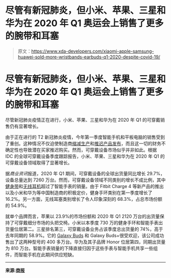 # 尽管有新冠肺炎，但小米、苹果、三星和华为在 2020 年 Q1 奥运会上销售了更多的腕带和耳塞

> 原文：<https://www.xda-developers.com/xiaomi-apple-samsung-huawei-sold-more-wristbands-earbuds-q1-2020-despite-covid-19/>

# 尽管有新冠肺炎，但小米、苹果、三星和华为在 2020 年 Q1 奥运会上销售了更多的腕带和耳塞

尽管新冠肺炎疫情正在进行，小米、苹果、三星和华为在 2020 年 Q1 的可穿戴销售仍有显著增长。

由于正在进行的 T2 新冠肺炎疫情，今年第一季度智能手机和平板电脑的销售受到了重创。这种情况不仅迫使制造商[缩减生产](https://www.xda-developers.com/samsung-oppo-vivo-covid-19-india-smartphone-production/)和[推迟产品发布](https://www.xda-developers.com/vivo-suspends-new-product-launches-india-realme-postpones-narzo-sales-covid-19-corona-virus/)，而且这一切的财务不确定性也导致潜在买家推迟购买。然而，可穿戴设备市场似乎并非如此。根据 IDC 的全球可穿戴设备季度跟踪报告，小米、苹果、三星和华为在 2020 年 Q1 的可穿戴设备领域取得了显著增长。

据*商业资讯*报道，2020 年 Q1 期间，可穿戴设备的全球出货量同比增长 29.7%，设备总量达到 7260 万台。然而，可穿戴设备领域不同类别的增长不成比例，其中[健身带](https://www.xda-developers.com/tag/smartband/)和[无线耳机](https://www.xda-developers.com/tag/wirelessearphones/)超过了智能手表的销量。由于 Fitbit Charge 4 等新产品的推出以及小米和华为等中国制造商的积极定价，健身手环类别在第一季度增长了 16.2%。另一方面，无线耳塞类别增长了令人印象深刻的 68.3%，占总市场份额的 54.9%。

就单个品牌而言，苹果以 23.9%的市场份额和 2020 年 Q1 2120 万台的出货量保持了可穿戴细分市场的头把交椅。小米以本季度 730 万的健身手环和智能手表出货量位居第二。三星排名第三，可穿戴设备业务占该季度总出货量的 74%，高于去年同期的 58.9%。它的 [Galaxy Buds](https://www.xda-developers.com/tag/samsung-galaxybuds/) 和 Galaxy Buds+很受欢迎，该公司成功售出了这两种型号的 400 多万台。华为及其子品牌 Honor 位居第四，同期出货量为 810 万台。智能手表销量的下降直接归因于这些手表与智能手机共享一些组件，而智能手机在此期间供应短缺。

* * *

**来源:[商报](https://www.businesswire.com/news/home/20200528005801/en/Earwear-Wristbands-Drive-Quarter-Growth-Worldwide-Wearables/)**